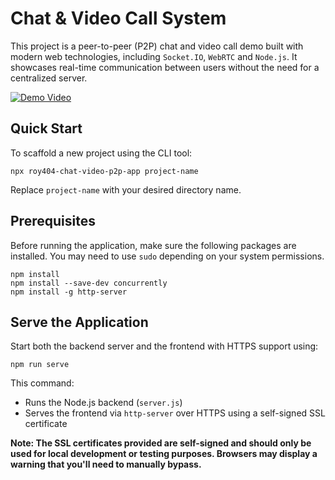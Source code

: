 # Chat & Video Call System

This project is a peer-to-peer (P2P) chat and video call demo built with modern web technologies, including `Socket.IO`, `WebRTC` and `Node.js`. It showcases real-time communication between users without the need for a centralized server.

[![Demo Video](chat-video-call.gif)](https://youtu.be/VAEcBwGCGvA?si=rHcGc2JTdllvfMKW)

## Quick Start
To scaffold a new project using the CLI tool:
```cli
npx roy404-chat-video-p2p-app project-name
```
Replace `project-name` with your desired directory name.

## Prerequisites
Before running the application, make sure the following packages are installed. You may need to use `sudo` depending on your system permissions.
```cli
npm install
npm install --save-dev concurrently
npm install -g http-server 
```

## Serve the Application
Start both the backend server and the frontend with HTTPS support using:
```cli
npm run serve
```
This command:
- Runs the Node.js backend (`server.js`)
- Serves the frontend via `http-server` over HTTPS using a self-signed SSL certificate

**Note: The SSL certificates provided are self-signed and should only be used for local development or testing purposes. Browsers may display a warning that you'll need to manually bypass.**
